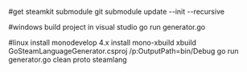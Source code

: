 #get steamkit submodule
    git submodule update --init --recursive

#windows
    build project in visual studio
    go run generator.go

#linux
    install monodevelop 4.x
    install mono-xbuild
    xbuild GoSteamLanguageGenerator.csproj /p:OutputPath=bin/Debug
    go run generator.go clean proto steamlang
